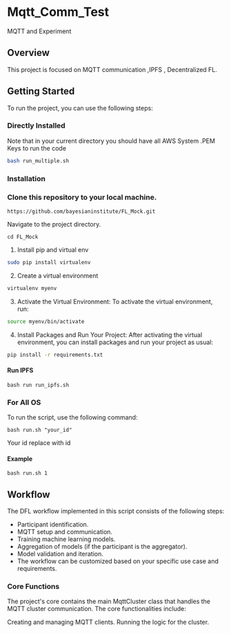 # Mqtt_Comm_Test

MQTT and Experiment

## Overview

This project is focused on MQTT communication ,IPFS , Decentralized FL.

## Getting Started

To run the project, you can use the following steps:

### Directly Installed

Note that in your current directory you should have all AWS System .PEM Keys to run the code

```bash
bash run_multiple.sh
```

### Installation

### Clone this repository to your local machine.

```
https://github.com/bayesianinstitute/FL_Mock.git
```

Navigate to the project directory.

```
cd FL_Mock
```

1. Install pip and virtual env

```bash
sudo pip install virtualenv
```

2. Create a virtual environment

```bash
virtualenv myenv
```

3. Activate the Virtual Environment:
   To activate the virtual environment, run:

```bash
source myenv/bin/activate
```

4. Install Packages and Run Your Project:
   After activating the virtual environment, you can install packages and run your project as usual:

```bash
pip install -r requirements.txt
```

#### Run IPFS

```
bash run run_ipfs.sh
```

### For All OS

To run the script, use the following command:

```
bash run.sh "your_id"
```
Your id replace with id 

#### Example


```
bash run.sh 1
```

## Workflow

The DFL workflow implemented in this script consists of the following steps:

- Participant identification.
- MQTT setup and communication.
- Training machine learning models.
- Aggregation of models (if the participant is the aggregator).
- Model validation and iteration.
- The workflow can be customized based on your specific use case and requirements.

### Core Functions

The project's core contains the main MqttCluster class that handles the MQTT cluster communication. The core functionalities include:

Creating and managing MQTT clients.
Running the logic for the cluster.
